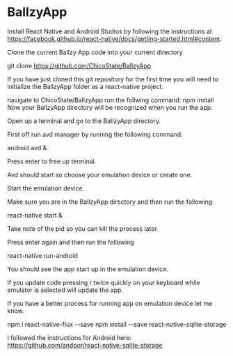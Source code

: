 # BallzyApp

Install React Native and Android Studios by following the instructions at https://facebook.github.io/react-native/docs/getting-started.html#content.

Clone the current Ballzy App code into your current directory

git clone https://github.com/ChicoState/BallzyApp

If you have just cloned this git repository for the first time you will need to initialize the BallzyApp folder as a react-native project.

navigate to ChicoState/BallzyApp
run the follwing command: npm install
Now your BallzyApp directory will be recognized when you run the app.

Open up a terminal and go to the BallzyApp directory.

First off run avd manager by running the following command.

android avd &

Press enter to free up terminal.

Avd should start so choose your emulation device or create one.

Start the emulation device.

Make sure you are in the BallzyApp directory and then run the following.

react-native start &

Take note of the pid so you can kill the process later.

Press enter again and then run the following

react-native run-android

You should see the app start up in the emulation device.

If you update code pressing r twice quickly on your keyboard while emulator is selected will update the app.

If you have a better process for running app on emulation device let me know.

npm i react-native-flux --save npm install --save react-native-sqlite-storage

I followed the instructions for Android here: https://github.com/andpor/react-native-sqlite-storage
